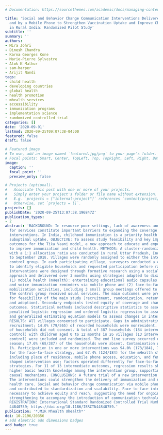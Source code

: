 ```yaml
---
# Documentation: https://sourcethemes.com/academic/docs/managing-content/

title: 'Social and Behavior Change Communication Interventions Delivered Face-to-Face
  and by a Mobile Phone to Strengthen Vaccination Uptake and Improve Child Health
  in Rural India: Randomized Pilot Study'
subtitle: ''
summary: ''
authors:
- Mira Johri
- Dinesh Chandra
- Karna Georges Kone
- Marie-Pierre Sylvestre
- Alok K Mathur
- sam-harper
- Arijit Nandi
tags:
- child health
- developing countries
- global health
- health promotion
- mhealth services
- accessibility
- immunization programs
- implementation science
- randomized controlled trial
categories: []
date: '2020-09-01'
lastmod: 2020-09-25T09:07:38-04:00
featured: false
draft: false

# Featured image
# To use, add an image named `featured.jpg/png` to your page's folder.
# Focal points: Smart, Center, TopLeft, Top, TopRight, Left, Right, BottomLeft, Bottom, BottomRight.
image:
  caption: ''
  focal_point: ''
  preview_only: false

# Projects (optional).
#   Associate this post with one or more of your projects.
#   Simply enter your project's folder or file name without extension.
#   E.g. `projects = ["internal-project"]` references `content/project/deep-learning/index.md`.
#   Otherwise, set `projects = []`.
projects: []
publishDate: '2020-09-25T13:07:38.196847Z'
publication_types:
- 2
abstract: 'BACKGROUND: In resource-poor settings, lack of awareness and low demand
  for services constitute important barriers to expanding the coverage of effective
  interventions. In India, childhood immunization is a priority health strategy with
  suboptimal uptake. OBJECTIVE: To assess study feasibility and key implementation
  outcomes for the Tika Vaani model, a new approach to educate and empower beneficiaries
  to improve immunization and child health. METHODS: A cluster-randomized pilot trial
  with a 1:1 allocation ratio was conducted in rural Uttar Pradesh, India, from January
  to September 2018. Villages were randomly assigned to either the intervention or
  control group. In each participating village, surveyors conducted a complete enumeration
  to identify eligible households and requested participation before randomization.
  Interventions were designed through formative research using a social marketing
  approach and delivered over 3 months using strategies adapted to disadvantaged populations:
  (1) mobile health (mHealth): entertaining educational audio capsules (edutainment)
  and voice immunization reminders via mobile phone and (2) face-to-face: community
  mobilization activities, including 3 small group meetings offered to each participant.
  The control group received usual services. The main outcomes were prespecified criteria
  for feasibility of the main study (recruitment, randomization, retention, contamination,
  and adoption). Secondary endpoints tested equity of coverage and changes in intermediate
  outcomes. Statistical methods included descriptive statistics to assess feasibility,
  penalized logistic regression and ordered logistic regression to assess coverage,
  and generalized estimating equation models to assess changes in intermediate outcomes.
  RESULTS: All villages consented to participate. Gaps in administrative data hampered
  recruitment; 14.0% (79/565) of recorded households were nonresident. Only 1.4% (8/565)
  of households did not consent. A total of 387 households (184 intervention and 203
  control) with children aged 0 to 12 months in 26 villages (13 intervention and 13
  control) were included and randomized. The end line survey occurred during the flood
  season; 17.6% (68/387) of the households were absent. Contamination was less than
  1%. Participation in one or more interventions was 94.0% (173/184), 78.3% (144/184)
  for the face-to-face strategy, and 67.4% (124/184) for the mHealth strategy. Determinants
  including place of residence, mobile phone access, education, and female empowerment
  shaped intervention use; factors operated differently for face-to-face and mHealth
  strategies. For 11 of 13 intermediate outcomes, regression results showed significantly
  higher basic health knowledge among the intervention group, supporting hypothesized
  causal mechanisms. CONCLUSIONS: A future trial of a new intervention model is feasible.
  The interventions could strengthen the delivery of immunization and universal primary
  health care. Social and behavior change communication via mobile phones proved viable
  and contributed to standardization and scalability. Face-to-face interactions remain
  necessary to achieve equity and reach, suggesting the need for ongoing health system
  strengthening to accompany the introduction of communication technologies. TRIAL
  REGISTRATION: International Standard Randomized Controlled Trial Number (ISRCTN)
  44840759; https://doi.org/10.1186/ISRCTN44840759.'
publication: '*JMIR Mhealth Uhealth*'
doi: 10.2196/20356
# add Almetric adn dimensions badges
add_badge: true
---
```

